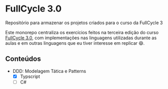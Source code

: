 # FullCycle 3.0

Repositório para armazenar os projetos criados para o curso da FullCycle 3

Este monorepo centraliza os exercícios feitos na terceira edição do curso [FullCycle 3.0](https://plataforma.fullcycle.com.br/),
com implementações nas linguagens utilizadas durante as aulas e em outras linguagens que eu tiver interesse em replicar 😄.

## Conteúdos

- DDD: Modelagem Tática e Patterns 
  - [x] Typscript
  - [ ]  C#
